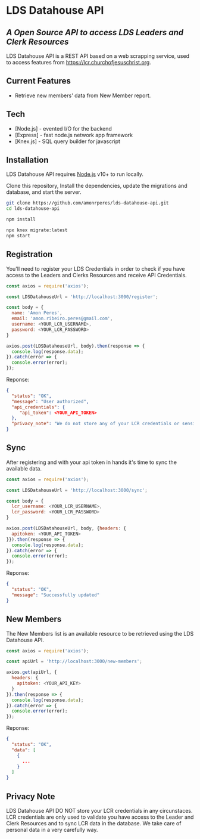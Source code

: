 # LDS Datahouse API
## _A Open Source API to access LDS Leaders and Clerk Resources_

LDS Datahouse API is a REST API based on a web scrapping service,
used to access features from https://lcr.churchofjesuschrist.org.

## Current Features
- Retrieve new members' data from New Member report.

## Tech
- [Node.js] - evented I/O for the backend
- [Express] - fast node.js network app framework
- [Knex.js] - SQL query builder for javascript

## Installation

LDS Datahouse API requires [Node.js](https://nodejs.org/) v10+ to run locally.

Clone this repository, Install the dependencies, update the migrations and database, and start the server.

```sh
git clone https://github.com/amonrperes/lds-datahouse-api.git
cd lds-datahouse-api

npm install

npx knex migrate:latest
npm start
```

## Registration

You'll need to register your LDS Credentials in order to check if you have access to the Leaders and Clerks Resources and receive API Credentials.

```javascript
const axios = require('axios');

const LDSDatahouseUrl = 'http://localhost:3000/register';

const body = {
  name: 'Amon Peres',
  email: 'amon.ribeiro.peres@gmail.com',
  username: <YOUR_LCR_USERNAME>,
  password: <YOUR_LCR_PASSWORD>
}

axios.post(LDSDatahouseUrl, body).then(response => {
  console.log(response.data);
}).catch(error => {
  console.error(error);
});

```
Reponse:
```json
{
  "status": "OK",
  "message": "User authorized",
  "api_credentials": { 
     "api_token": <YOUR_API_TOKEN>
  },
  "privacy_note": "We do not store any of your LCR credentials or sensitive personal information. LCR credentials are only used to check an user permission to use LCR and to sync data pertinent to an user calling."
}
```

## Sync

After registering and with your api token in hands it's time to sync the available data.

```javascript
const axios = require('axios');

const LDSDatahouseUrl = 'http://localhost:3000/sync';

const body = {
  lcr_username: <YOUR_LCR_USERNAME>,
  lcr_password: <YOUR_LCR_PASSWORD>
}

axios.post(LDSDatahouseUrl, body, {headers: {
  apitoken: <YOUR_API_TOKEN>
}}).then(response => {
  console.log(response.data);
}).catch(error => {
  console.error(error);
});

```
Reponse:
```json
{ 
  "status": "OK", 
  "message": "Successfully updated" 
}
```

## New Members

The New Members list is an available resource to be retrieved using the LDS Datahouse API.

```javascript
const axios = require('axios');

const apiUrl = 'http://localhost:3000/new-members';

axios.get(apiUrl, {
  headers: {
    apitoken: <YOUR_API_KEY>
  }
}).then(response => {
  console.log(response.data);
}).catch(error => {
  console.error(error);
});

```
Reponse:
```json
{
  "status": "OK",
  "data": [
    {
      ...
    }
  ]
}
```

## Privacy Note
LDS Datahouse API DO NOT store your LCR credentials in any circunstaces. LCR credentials are only used to validate you have access to the Leader and Clerk Resources and to sync LCR data in the database. We take care of personal data in a very carefully way.
